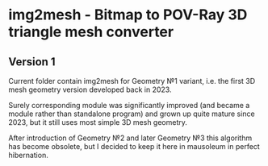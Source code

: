 # img2mesh - Bitmap to POV-Ray 3D triangle mesh converter

## Version 1

Current folder contain img2mesh for Geometry №1 variant, i.e. the first 3D mesh geometry version developed back in 2023.

Surely corresponding module was significantly improved (and became a module rather than standalone program) and grown up quite mature since 2023, but it still uses most simple 3D mesh geometry.

After introduction of Geometry №2 and later Geometry №3 this algorithm has become obsolete, but I decided to keep it here in mausoleum in perfect hibernation.
